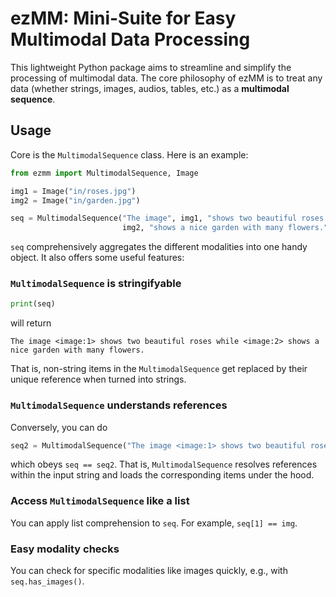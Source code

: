 # ezMM: Mini-Suite for Easy Multimodal Data Processing
This lightweight Python package aims to streamline and simplify the processing of multimodal data. The core philosophy of ezMM is to treat any data (whether strings, images, audios, tables, etc.) as a **multimodal sequence**.

## Usage
Core is the `MultimodalSequence` class. Here is an example:
```python
from ezmm import MultimodalSequence, Image

img1 = Image("in/roses.jpg")
img2 = Image("in/garden.jpg")

seq = MultimodalSequence("The image", img1, "shows two beautiful roses while",
                         img2, "shows a nice garden with many flowers.")
```

`seq` comprehensively aggregates the different modalities into one handy object. It also offers some useful features:

### `MultimodalSequence` is stringifyable
```python
print(seq)
```
will return
```
The image <image:1> shows two beautiful roses while <image:2> shows a nice garden with many flowers.
```
That is, non-string items in the `MultimodalSequence` get replaced by their unique reference when turned into strings. 

### `MultimodalSequence` understands references
Conversely, you can do
```python
seq2 = MultimodalSequence("The image <image:1> shows two beautiful roses while <image:2> shows a nice garden with many flowers.")
```
which obeys `seq == seq2`. That is, `MultimodalSequence` resolves references within the input string and loads the corresponding items under the hood.

### Access `MultimodalSequence` like a list
You can apply list comprehension to `seq`. For example,
`seq[1] == img`.

### Easy modality checks
You can check for specific modalities like images quickly, e.g., with `seq.has_images()`.
